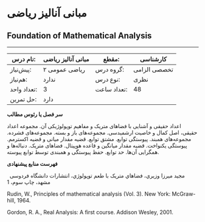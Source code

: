 # مبانی آنالیز ریاضی
## Foundation of Mathematical Analysis
_______________________________________________________________________________
| نام درس:    | مبانی آنالیز ریاضی | مقطع:       | کارشناسی     |
| ----------- | ------------------ | ----------- | ------------ |
| پیش‌نیاز:   | ریاضی عمومی ۲      | گروه درس:   | تخصصی الزامی |
| هم‌نیاز:    | ندارد              | نوع درس:    | نظری         |
| تعداد واحد: | 3                  | تعداد ساعت: | 48           |
| حل تمرین:   |  دارد              |             |              |

**سر فصل یا رئوس مطالب**

اعداد حقیقی و آشنایی با فضاهای متریک و مفاهیم توپولوژیکی آن. مجموعه اعداد حقیقی، اصل کمال و خاصیت ارشمیدسی. مجموعه‌های باز و بسته. مجموعه‌های فشرده. مجموعه‌های همبند. پیوستگی توابع. مشتق توابع. قضیه مقدار میانی و قضیه اکسترمم. پیوستگی یکنواخت. قضیه مقدار میانگین و قاعده هوپیتال. فضاهای متریک. دنباله‌ها و همگرایی آن‌ها. حد توابع. حفظ پیوستگی و همبندی توسط توابع پیوسته.

**فهرست منابع پیشنهادی**

` `مجید میرزا وزیري، فضاهاي متریک با طعم توپولوژي، انتشارات دانشگاه فردوسی مشهد، چاپ سوم، 1

Rudin, W., Principles of mathematical analysis (Vol. 3). New York: McGraw-hill, 1964.

Gordon, R. A., Real Analysis: A first course. Addison Wesley, 2001.
